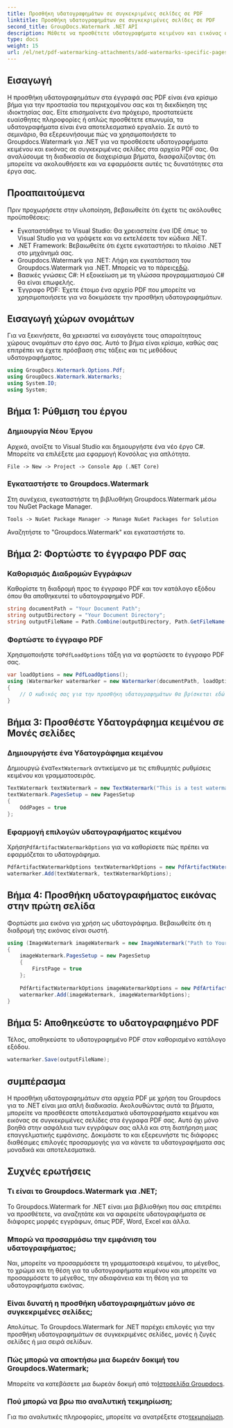 ```yaml
---
title: Προσθήκη υδατογραφημάτων σε συγκεκριμένες σελίδες σε PDF
linktitle: Προσθήκη υδατογραφημάτων σε συγκεκριμένες σελίδες σε PDF
second_title: GroupDocs.Watermark .NET API
description: Μάθετε να προσθέτετε υδατογραφήματα κειμένου και εικόνας σε συγκεκριμένες σελίδες σε αρχεία PDF χρησιμοποιώντας το υδατογράφημα Groupdocs για .NET. Ακολουθήστε τον λεπτομερή οδηγό μας για να ασφαλίσετε τα έγγραφά σας.
type: docs
weight: 15
url: /el/net/pdf-watermarking-attachments/add-watermarks-specific-pages-pdf/
---
```

## Εισαγωγή
Η προσθήκη υδατογραφημάτων στα έγγραφά σας PDF είναι ένα κρίσιμο βήμα για την προστασία του περιεχομένου σας και τη διεκδίκηση της ιδιοκτησίας σας. Είτε επισημαίνετε ένα πρόχειρο, προστατεύετε ευαίσθητες πληροφορίες ή απλώς προσθέτετε επωνυμία, τα υδατογραφήματα είναι ένα αποτελεσματικό εργαλείο. Σε αυτό το σεμινάριο, θα εξερευνήσουμε πώς να χρησιμοποιήσετε το Groupdocs.Watermark για .NET για να προσθέσετε υδατογραφήματα κειμένου και εικόνας σε συγκεκριμένες σελίδες στα αρχεία PDF σας. Θα αναλύσουμε τη διαδικασία σε διαχειρίσιμα βήματα, διασφαλίζοντας ότι μπορείτε να ακολουθήσετε και να εφαρμόσετε αυτές τις δυνατότητες στα έργα σας.
## Προαπαιτούμενα
Πριν προχωρήσετε στην υλοποίηση, βεβαιωθείτε ότι έχετε τις ακόλουθες προϋποθέσεις:
- Εγκαταστάθηκε το Visual Studio: Θα χρειαστείτε ένα IDE όπως το Visual Studio για να γράψετε και να εκτελέσετε τον κώδικα .NET.
- .NET Framework: Βεβαιωθείτε ότι έχετε εγκαταστήσει το πλαίσιο .NET στο μηχάνημά σας.
-  Groupdocs.Watermark για .NET: Λήψη και εγκατάσταση του Groupdocs.Watermark για .NET. Μπορείς να το πάρεις[εδώ](https://releases.groupdocs.com/Watermark/net/).
- Βασικές γνώσεις C#: Η εξοικείωση με τη γλώσσα προγραμματισμού C# θα είναι επωφελής.
- Έγγραφο PDF: Έχετε έτοιμο ένα αρχείο PDF που μπορείτε να χρησιμοποιήσετε για να δοκιμάσετε την προσθήκη υδατογραφημάτων.
## Εισαγωγή χώρων ονομάτων
Για να ξεκινήσετε, θα χρειαστεί να εισαγάγετε τους απαραίτητους χώρους ονομάτων στο έργο σας. Αυτό το βήμα είναι κρίσιμο, καθώς σας επιτρέπει να έχετε πρόσβαση στις τάξεις και τις μεθόδους υδατογραφήματος.
```csharp
using GroupDocs.Watermark.Options.Pdf;
using GroupDocs.Watermark.Watermarks;
using System.IO;
using System;
```
## Βήμα 1: Ρύθμιση του έργου
### Δημιουργία Νέου Έργου
Αρχικά, ανοίξτε το Visual Studio και δημιουργήστε ένα νέο έργο C#. Μπορείτε να επιλέξετε μια εφαρμογή Κονσόλας για απλότητα.
```plaintext
File -> New -> Project -> Console App (.NET Core)
```
### Εγκαταστήστε το Groupdocs.Watermark
Στη συνέχεια, εγκαταστήστε τη βιβλιοθήκη Groupdocs.Watermark μέσω του NuGet Package Manager.
```plaintext
Tools -> NuGet Package Manager -> Manage NuGet Packages for Solution
```
Αναζητήστε το "Groupdocs.Watermark" και εγκαταστήστε το.
## Βήμα 2: Φορτώστε το έγγραφο PDF σας
### Καθορισμός Διαδρομών Εγγράφων
Καθορίστε τη διαδρομή προς το έγγραφο PDF και τον κατάλογο εξόδου όπου θα αποθηκευτεί το υδατογραφημένο PDF.
```csharp
string documentPath = "Your Document Path";
string outputDirectory = "Your Document Directory";
string outputFileName = Path.Combine(outputDirectory, Path.GetFileName(documentPath));
```
### Φορτώστε το έγγραφο PDF
 Χρησιμοποιήστε το`PdfLoadOptions` τάξη για να φορτώσετε το έγγραφο PDF σας.
```csharp
var loadOptions = new PdfLoadOptions();
using (Watermarker watermarker = new Watermarker(documentPath, loadOptions))
{
    // Ο κωδικός σας για την προσθήκη υδατογραφημάτων θα βρίσκεται εδώ
}
```
## Βήμα 3: Προσθέστε Υδατογράφημα κειμένου σε Μονές σελίδες
### Δημιουργήστε ένα Υδατογράφημα κειμένου
 Δημιουργώ ένα`TextWatermark` αντικείμενο με τις επιθυμητές ρυθμίσεις κειμένου και γραμματοσειράς.
```csharp
TextWatermark textWatermark = new TextWatermark("This is a test watermark", new Font("Arial", 8));
textWatermark.PagesSetup = new PagesSetup
{
    OddPages = true
};
```
### Εφαρμογή επιλογών υδατογραφήματος κειμένου
 Χρήση`PdfArtifactWatermarkOptions` για να καθορίσετε πώς πρέπει να εφαρμόζεται το υδατογράφημα.
```csharp
PdfArtifactWatermarkOptions textWatermarkOptions = new PdfArtifactWatermarkOptions();
watermarker.Add(textWatermark, textWatermarkOptions);
```
## Βήμα 4: Προσθήκη υδατογραφήματος εικόνας στην πρώτη σελίδα
Φορτώστε μια εικόνα για χρήση ως υδατογράφημα. Βεβαιωθείτε ότι η διαδρομή της εικόνας είναι σωστή.
```csharp
using (ImageWatermark imageWatermark = new ImageWatermark("Path to Your Image"))
{
    imageWatermark.PagesSetup = new PagesSetup
    {
        FirstPage = true
    };
    
    PdfArtifactWatermarkOptions imageWatermarkOptions = new PdfArtifactWatermarkOptions();
    watermarker.Add(imageWatermark, imageWatermarkOptions);
}
```
## Βήμα 5: Αποθηκεύστε το υδατογραφημένο PDF
Τέλος, αποθηκεύστε το υδατογραφημένο PDF στον καθορισμένο κατάλογο εξόδου.
```csharp
watermarker.Save(outputFileName);
```
## συμπέρασμα
Η προσθήκη υδατογραφημάτων στα αρχεία PDF με χρήση του Groupdocs για το .NET είναι μια απλή διαδικασία. Ακολουθώντας αυτά τα βήματα, μπορείτε να προσθέσετε αποτελεσματικά υδατογραφήματα κειμένου και εικόνας σε συγκεκριμένες σελίδες στα έγγραφα PDF σας. Αυτό όχι μόνο βοηθά στην ασφάλεια των εγγράφων σας αλλά και στη διατήρηση μιας επαγγελματικής εμφάνισης. Δοκιμάστε το και εξερευνήστε τις διάφορες διαθέσιμες επιλογές προσαρμογής για να κάνετε τα υδατογραφήματα σας μοναδικά και αποτελεσματικά.
## Συχνές ερωτήσεις
### Τι είναι το Groupdocs.Watermark για .NET;
Το Groupdocs.Watermark for .NET είναι μια βιβλιοθήκη που σας επιτρέπει να προσθέτετε, να αναζητάτε και να αφαιρείτε υδατογραφήματα σε διάφορες μορφές εγγράφων, όπως PDF, Word, Excel και άλλα.
### Μπορώ να προσαρμόσω την εμφάνιση του υδατογραφήματος;
Ναι, μπορείτε να προσαρμόσετε τη γραμματοσειρά κειμένου, το μέγεθος, το χρώμα και τη θέση για τα υδατογραφήματα κειμένου και μπορείτε να προσαρμόσετε το μέγεθος, την αδιαφάνεια και τη θέση για τα υδατογραφήματα εικόνας.
### Είναι δυνατή η προσθήκη υδατογραφημάτων μόνο σε συγκεκριμένες σελίδες;
Απολύτως. Το Groupdocs.Watermark for .NET παρέχει επιλογές για την προσθήκη υδατογραφημάτων σε συγκεκριμένες σελίδες, μονές ή ζυγές σελίδες ή μια σειρά σελίδων.
### Πώς μπορώ να αποκτήσω μια δωρεάν δοκιμή του Groupdocs.Watermark;
 Μπορείτε να κατεβάσετε μια δωρεάν δοκιμή από το[Ιστοσελίδα Groupdocs](https://releases.groupdocs.com/).
### Πού μπορώ να βρω πιο αναλυτική τεκμηρίωση;
 Για πιο αναλυτικές πληροφορίες, μπορείτε να ανατρέξετε στο[τεκμηρίωση](https://reference.groupdocs.com/Watermark/net/).